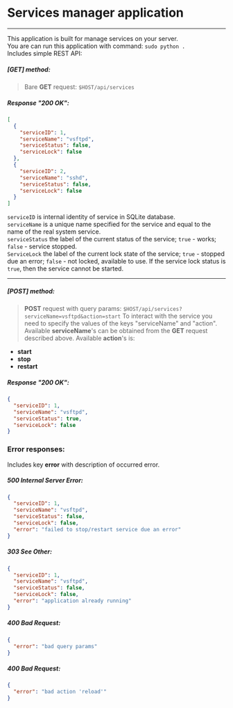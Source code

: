# Services manager application
- - -
This application is built for manage services on your server. \
You are can run this application with command: `sudo python .` \
Includes simple REST API:
##### [GET] method:
> Bare **GET** request:  `$HOST/api/services`
##### Response "200 OK":
```json
[
  {
    "serviceID": 1,
    "serviceName": "vsftpd",
    "serviceStatus": false,
    "serviceLock": false
  },
  {
    "serviceID": 2,
    "serviceName": "sshd",
    "serviceStatus": false,
    "serviceLock": false
  }
]
```
`serviceID` is internal identity of service in SQLite database. \
`serviceName` is a unique name specified for the service and equal to the name of the real system service. \
`serviceStatus` the label of the current status of the service; `true` - works; `false` - service stopped. \
`ServiceLock` the label of the current lock state of the service; `true` - stopped due an error; `false` - not locked, available to use. If the service lock status is `true`, then the service cannot be started.
- - -
##### [POST] method:
> **POST** request with query params:  `$HOST/api/services?serviceName=vsftpd&action=start`
To interact with the service you need to specify the values of the keys "serviceName" and "action".
Available **serviceName**'s can be obtained from the **GET** request described above.
Available **action**'s is:
- **start**
- **stop**
- **restart**
##### Response "200 OK":
```json
{
  "serviceID": 1,
  "serviceName": "vsftpd",
  "serviceStatus": true,
  "serviceLock": false
}
```
### Error responses:
Includes key **error** with description of occurred error.
##### 500 Internal Server Error:
```json
{
  "serviceID": 1,
  "serviceName": "vsftpd",
  "serviceStatus": false,
  "serviceLock": false,
  "error": "failed to stop/restart service due an error"
}
```
##### 303 See Other:
```json
{
  "serviceID": 1,
  "serviceName": "vsftpd",
  "serviceStatus": false,
  "serviceLock": false,
  "error": "application already running"
}
```
##### 400 Bad Request:
```json
{
  "error": "bad query params"
}
```
##### 400 Bad Request:
```json
{
  "error": "bad action 'reload'"
}
```
